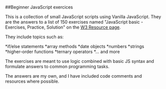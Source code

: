 ##Beginner JavaScript exercices

This is a collection of small JavaScript scripts using Vanilla JavaScript. They are the answers to a list of 150 exercises named "JavaScript basic - Exercises, Practice, Solution" on the [W3 Resource page](https://www.w3resource.com/index.php).

They include topics such as:

*if/else statements
*array methods
*date objects
*numbers
*strings
*higher-order functions
*ternary operators
*... and more

The exercises are meant to use logic combined with basic JS syntax and formulate answers to common programming tasks.

The answers are my own, and I have included code comments and resources where possible.
